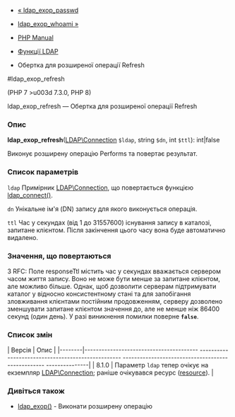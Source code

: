 - [« ldap_exop_passwd](function.ldap-exop-passwd.md)
- [ldap_exop_whoami »](function.ldap-exop-whoami.md)

- [PHP Manual](index.md)
- [Функції LDAP](ref.ldap.md)
- Обертка для розширеної операції Refresh

#ldap_exop_refresh

(PHP 7 \>u003d 7.3.0, PHP 8)

ldap_exop_refresh — Обертка для розширеної операції Refresh

### Опис

**ldap_exop_refresh**([LDAP\Connection](class.ldap-connection.md)
`$ldap`, string `$dn`, int `$ttl`): int\|false

Виконує розширену операцію Performs та повертає результат.

### Список параметрів

`ldap`
Примірник [LDAP\Connection](class.ldap-connection.md), що повертається
функцією [ldap_connect()](function.ldap-connect.md).

`dn`
Унікальне ім'я (DN) запису для якого виконується операція.

`ttl`
Час у секундах (від 1 до 31557600) існування запису в каталозі,
запитане клієнтом. Після закінчення цього часу вона буде автоматично
видалено.

### Значення, що повертаються

З RFC: Поле responseTtl містить час у секундах вважається сервером
часом життя запису. Воно не може бути менше за запитане клієнтом,
але можливо більше. Однак, щоб дозволити серверам підтримувати
каталог у відносно консистентному стані та для запобігання
зловживання клієнтами постійним продовженням, серверу дозволено
зменшувати запитане клієнтом значення до, але не менше ніж 86400
секунд (один день). У разі виникнення помилки поверне **`false`**.

### Список змін

| Версія | Опис |
|--------|---------------------------------------- -------------------------------------------------- -------------------------------------------------- ---------------|
| 8.1.0 | Параметр `ldap` тепер очікує на екземпляр [LDAP\Connection](class.ldap-connection.md); раніше очікувався ресурс ([resource](language.types.resource.md)). |

### Дивіться також

- [ldap_exop()](function.ldap-exop.md) - Виконати розширену
операцію
